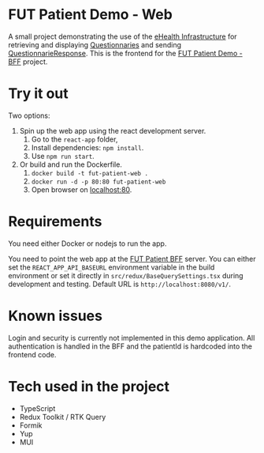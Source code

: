 # FUT Patient Demo - Web
A small project demonstrating the use of the [eHealth Infrastructure](https://ehealth-dk.atlassian.net/wiki/spaces/EDTW/overview) for retrieving and displaying [Questionnaries](https://www.hl7.org/fhir/questionnaire.html) and sending [QuestionnarieResponse](https://www.hl7.org/fhir/questionnaireresponse.html). This is the frontend for the [FUT Patient Demo - BFF](https://github.com/KvalitetsIT/fut-patient-bff) project.

# Try it out
Two options:
1. Spin up the web app using the react development server.    
    1. Go to the `react-app` folder,
    2. Install dependencies: `npm install`.
    3. Use `npm run start`.
2. Or build and run the Dockerfile.
    1. `docker build -t fut-patient-web .`
    2. `docker run -d -p 80:80 fut-patient-web`
    3. Open browser on [localhost:80](http://localhost:80).

# Requirements
You need either Docker or nodejs to run the app. 

You need to point the web app at the [FUT Patient BFF](https://github.com/KvalitetsIT/fut-patient-bff) server. You can either set the `REACT_APP_API_BASEURL` environment variable in the build environment or set it directly in  `src/redux/BaseQuerySettings.tsx` during development and testing. Default URL is `http://localhost:8080/v1/`.

# Known issues
Login and security is currently not implemented in this demo application. All authentication is handled in the BFF and the patientId is hardcoded into the frontend code.

# Tech used in the project

- TypeScript
- Redux Toolkit / RTK Query
- Formik
- Yup
- MUI
